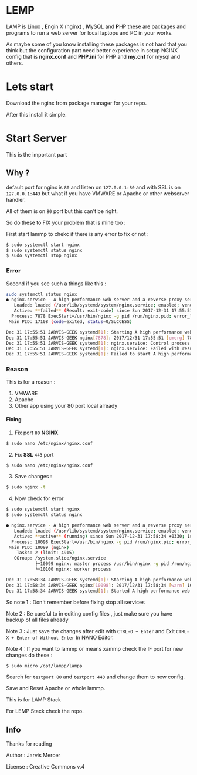 # LEMP

LAMP is **L**inux , **E**ngin X (nginx) , **M**ySQL and **P**HP these are packages and programs to run a web server for local laptops and PC in your works.

As maybe some of you know installing these packages is not hard that you think but the configuration part need better experience in setup NGINX config that is **nginx.conf** and **PHP.ini** for PHP and **my.cnf** for mysql and others.

# Lets start

Download the nginx from package manager for your repo.

After this install it simple.

# Start Server

This is the important part

## Why ?

default port for nginx is `80` and listen on `127.0.0.1:80` and with SSL is on `127.0.0.1:443` but what if you have VMWARE or Apache or other webserver handler.

All of them is on `80` port but this can't be right.

So do these to FIX your problem that is mine too :

First start lammp to chekc if there is any error to fix or not :

```sh
$ sudo systemctl start nginx
$ sudo systemctl status nginx
$ sudo systemctl stop nginx
```

### Error

Second if you see such a things like this :

```sh
sudo systemctl status nginx
● nginx.service - A high performance web server and a reverse proxy server
   Loaded: loaded (/usr/lib/systemd/system/nginx.service; enabled; vendor preset: disabled)
   Active: **failed** (Result: exit-code) since Sun 2017-12-31 17:55:51 +0330; 13s ago
  Process: 7878 ExecStart=/usr/bin/nginx -g pid /run/nginx.pid; error_log stderr; (code=exited, status=1/FAILURE)
 Main PID: 17108 (code=exited, status=0/SUCCESS)

Dec 31 17:55:51 JARVIS-GEEK systemd[1]: Starting A high performance web server and a reverse proxy server...
Dec 31 17:55:51 JARVIS-GEEK nginx[7878]: 2017/12/31 17:55:51 [emerg] 7878#7878: invalid port in "80800" of the "listen" directive in /etc/nginx/nginx.
Dec 31 17:55:51 JARVIS-GEEK systemd[1]: nginx.service: Control process exited, code=exited status=1
Dec 31 17:55:51 JARVIS-GEEK systemd[1]: nginx.service: Failed with result 'exit-code'.
Dec 31 17:55:51 JARVIS-GEEK systemd[1]: Failed to start A high performance web server and a reverse proxy server.
```

### Reason

This is for a reason :
1. VMWARE
2. Apache
3. Other app using your 80 port local already

#### Fixing

1. Fix port `80` **NGINX**

```sh
$ sudo nano /etc/nginx/nginx.conf
```

2. Fix **SSL** `443` port

```sh
$ sudo nano /etc/nginx/nginx.conf
```

3. Save changes :

```sh
$ sudo nginx -t
```

4. Now check for error

```sh
$ sudo systemctl start nginx
$ sudo systemctl status nginx

● nginx.service - A high performance web server and a reverse proxy server
   Loaded: loaded (/usr/lib/systemd/system/nginx.service; enabled; vendor preset: disabled)
   Active: **active** (running) since Sun 2017-12-31 17:58:34 +0330; 1s ago
  Process: 10098 ExecStart=/usr/bin/nginx -g pid /run/nginx.pid; error_log stderr; (code=exited, status=0/SUCCESS)
 Main PID: 10099 (nginx)
    Tasks: 2 (limit: 4915)
   CGroup: /system.slice/nginx.service
           ├─10099 nginx: master process /usr/bin/nginx -g pid /run/nginx.pid; error_log stderr;
           └─10100 nginx: worker process

Dec 31 17:58:34 JARVIS-GEEK systemd[1]: Starting A high performance web server and a reverse proxy server...
Dec 31 17:58:34 JARVIS-GEEK nginx[10098]: 2017/12/31 17:58:34 [warn] 10098#10098: could not build optimal types_hash, you should increase either types
Dec 31 17:58:34 JARVIS-GEEK systemd[1]: Started A high performance web server and a reverse proxy server.
```

So note 1 : Don't remember before fixing stop all services

Note 2 : Be careful to in editing config files , just make sure you have backup of all files already

Note 3 : Just save the changes after edit with `CTRL-O + Enter` and Exit `CTRL-X + Enter of Without Enter` In NANO Editor.

Note 4 : If you want to lammp or means xammp check the IF port for new changes do these :

```sh
$ sudo micro /opt/lampp/lampp
```

Search for `testport 80` and `testport 443` and change them to new config.

Save and Reset Apache or whole lammp.

This is for LAMP Stack

For LEMP Stack check the repo.

## Info

Thanks for reading 

Author : Jarvis Mercer

License : Creative Commons v.4